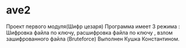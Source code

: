 # ave2
Проект первого модуля(Шифр цезаря) 
Программа имеет 3 режима : Шифровка файла по ключу, расшифровка файла по ключу , взлом зашифрованного файла (Bruteforce)
Выполнен Кушка Константином.
